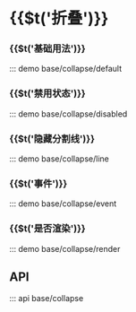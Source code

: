 # {{$t(\'折叠\')}}

### {{$t(\'基础用法\')}}

::: demo base/collapse/default

### {{$t(\'禁用状态\')}}

::: demo base/collapse/disabled

### {{$t(\'隐藏分割线\')}}

::: demo base/collapse/line

### {{$t(\'事件\')}}

::: demo base/collapse/event

### {{$t(\'是否渲染\')}}

::: demo base/collapse/render

## API

::: api base/collapse 